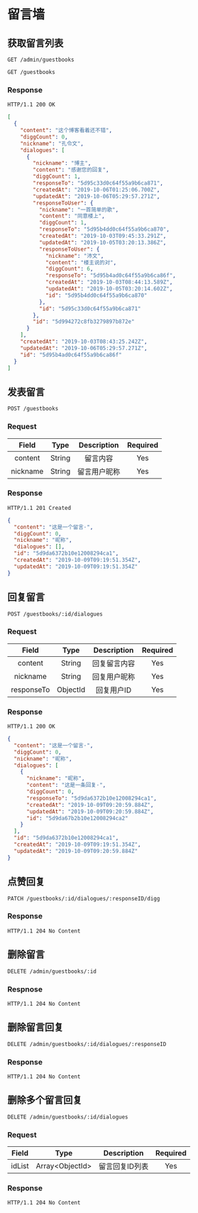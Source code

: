 # 留言墙

## 获取留言列表

`GET /admin/guestbooks`

`GET /guestbooks`

### Response

`HTTP/1.1 200 OK`

```json
[
  {
    "content": "这个博客看着还不错",
    "diggCount": 0,
    "nickname": "孔令文",
    "dialogues": [
      {
        "nickname": "博主",
        "content": "感谢您的回复",
        "diggCount": 1,
        "responseTo": "5d95c33d0c64f55a9b6ca871",
        "createdAt": "2019-10-06T01:25:06.700Z",
        "updatedAt": "2019-10-06T05:29:57.271Z",
        "responseToUser": {
          "nickname": "一首简单的歌",
          "content": "同意楼上",
          "diggCount": 1,
          "responseTo": "5d95b4dd0c64f55a9b6ca870",
          "createdAt": "2019-10-03T09:45:33.291Z",
          "updatedAt": "2019-10-05T03:20:13.386Z",
          "responseToUser": {
            "nickname": "沛文",
            "content": "楼主说的对",
            "diggCount": 6,
            "responseTo": "5d95b4ad0c64f55a9b6ca86f",
            "createdAt": "2019-10-03T08:44:13.589Z",
            "updatedAt": "2019-10-05T03:20:14.602Z",
            "id": "5d95b4dd0c64f55a9b6ca870"
          },
          "id": "5d95c33d0c64f55a9b6ca871"
        },
        "id": "5d994272c8fb3279897b872e"
      }
    ],
    "createdAt": "2019-10-03T08:43:25.242Z",
    "updatedAt": "2019-10-06T05:29:57.271Z",
    "id": "5d95b4ad0c64f55a9b6ca86f"
  }
]
```


## 发表留言

`POST /guestbooks`

### Request

|  Field   |  Type  | Description  | Required |
| :------: | :----: | :----------: | :------: |
| content  | String |   留言内容   |   Yes    |
| nickname | String | 留言用户昵称 |   Yes    |

### Response

`HTTP/1.1 201 Created`

```json
{
  "content": "这是一个留言·",
  "diggCount": 0,
  "nickname": "昵称",
  "dialogues": [],
  "id": "5d9da6372b10e12008294ca1",
  "createdAt": "2019-10-09T09:19:51.354Z",
  "updatedAt": "2019-10-09T09:19:51.354Z"
}
```

## 回复留言

`POST /guestbooks/:id/dialogues`

### Request

|   Field    |   Type   | Description  | Required |
| :--------: | :------: | :----------: | :------: |
|  content   |  String  | 回复留言内容 |   Yes    |
|  nickname  |  String  | 回复用户昵称 |   Yes    |
| responseTo | ObjectId |  回复用户ID  |   Yes    |

### Response

`HTTP/1.1 200 OK`

```json
{
  "content": "这是一个留言·",
  "diggCount": 0,
  "nickname": "昵称",
  "dialogues": [
    {
      "nickname": "昵称",
      "content": "这是一条回复·",
      "diggCount": 0,
      "responseTo": "5d9da6372b10e12008294ca1",
      "createdAt": "2019-10-09T09:20:59.884Z",
      "updatedAt": "2019-10-09T09:20:59.884Z",
      "id": "5d9da67b2b10e12008294ca2"
    }
  ],
  "id": "5d9da6372b10e12008294ca1",
  "createdAt": "2019-10-09T09:19:51.354Z",
  "updatedAt": "2019-10-09T09:20:59.884Z"
}
```

## 点赞回复

`PATCH /guestbooks/:id/dialogues/:responseID/digg`

### Response

`HTTP/1.1 204 No Content`


## 删除留言

`DELETE /admin/guestbooks/:id`

### Respnose

`HTTP/1.1 204 No Content`


## 删除留言回复

`DELETE /admin/guestbooks/:id/dialogues/:responseID`

### Response

`HTTP/1.1 204 No Content`

## 删除多个留言回复

`DELETE /admin/guestbooks/:id/dialogues`

### Request 

| Field  |       Type        |  Description   | Required |
| :----: | :---------------: | :------------: | :------: |
| idList | Array\<ObjectId\> | 留言回复ID列表 |   Yes    |

### Response

`HTTP/1.1 204 No Content`

